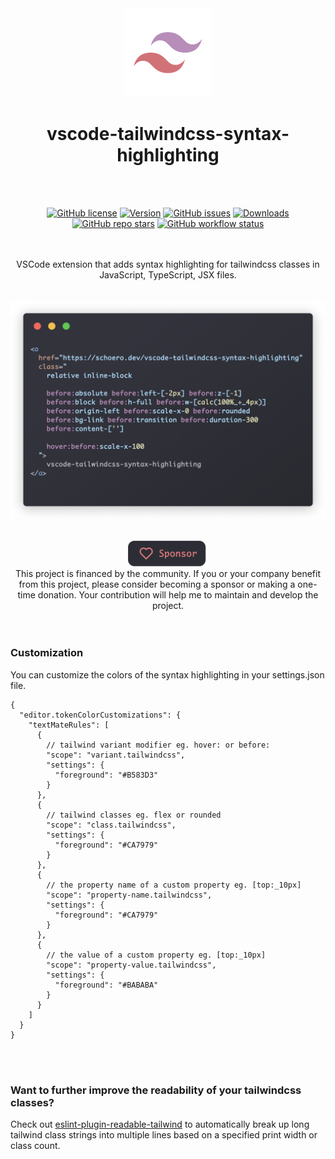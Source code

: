 <div align="center">
  <picture>
    <source srcset="./assets/logo.svg">
    <img alt="vscode-tailwindcss-syntax-highlighting logo" src="./assets/logo.png">
  </picture>
</div>

<h1 align="center">vscode-tailwindcss-syntax-highlighting</h1>

<br/>
<br/>

<div align="center">

  [![GitHub license](https://img.shields.io/github/license/schoero/vscode-tailwindcss-syntax-highlighting?style=flat-square&labelColor=454c5c&color=B78DBA)](https://github.com/schoero/vscode-tailwindcss-syntax-highlighting/blob/main/LICENSE)
  [![Version](https://img.shields.io/visual-studio-marketplace/v/schoero.vscode-tailwindcss-syntax-highlighting?style=flat-square&labelColor=454c5c&color=BC88AD)](https://marketplace.visualstudio.com/items?itemName=schoero.vscode-tailwindcss-syntax-highlighting)
  [![GitHub issues](https://img.shields.io/github/issues/schoero/vscode-tailwindcss-syntax-highlighting?style=flat-square&labelColor=454c5c&color=C1829F)](https://github.com/schoero/vscode-tailwindcss-syntax-highlighting/issues)
  [![Downloads](https://img.shields.io/visual-studio-marketplace/d/schoero.vscode-tailwindcss-syntax-highlighting?style=flat-square&labelColor=454c5c&color=C77D92)](https://marketplace.visualstudio.com/items?itemName=schoero.vscode-tailwindcss-syntax-highlighting)
  [![GitHub repo stars](https://img.shields.io/github/stars/schoero/vscode-tailwindcss-syntax-highlighting?style=flat-square&labelColor=454c5c&color=CC7784)](https://github.com/schoero/vscode-tailwindcss-syntax-highlighting/stargazers)
  [![GitHub workflow status](https://img.shields.io/github/actions/workflow/status/schoero/vscode-tailwindcss-syntax-highlighting/ci.yml?event=push&style=flat-square&labelColor=454c5c&color=D17277)](https://github.com/schoero/vscode-tailwindcss-syntax-highlighting/actions?query=workflow%3ACI)

</div>

<br/>
<br/>

<div align="center">
VSCode extension that adds syntax highlighting for tailwindcss classes in JavaScript, TypeScript, JSX files.
</div>

<br/>
<br/>

<div align="center">
  <img alt="vscode-tailwindcss-syntax-highlighting example" width="640px" src="./assets/vscode-tailwindcss-syntax-highlighting-example.png">
</div>

<br/>
<br/>

<div align="center">
  <a href="https://github.com/sponsors/schoero">
    <picture>
      <source srcset="./assets/sponsor-dark.svg">
      <img alt="vscode-tailwindcss-syntax-highlighting logo" src="./assets/sponsor-dark.png">
    </picture>
  </a>
</div>

<div align="center">
  This project is financed by the community.  
  If you or your company benefit from this project, please consider becoming a sponsor or making a one-time donation.  
  Your contribution will help me to maintain and develop the project.
</div>

<br/>
<br/>

### Customization

You can customize the colors of the syntax highlighting in your settings.json file.

```jsonc
{
  "editor.tokenColorCustomizations": {
    "textMateRules": [
      {
        // tailwind variant modifier eg. hover: or before:
        "scope": "variant.tailwindcss",
        "settings": {
          "foreground": "#B583D3"
        }
      },
      {
        // tailwind classes eg. flex or rounded
        "scope": "class.tailwindcss",
        "settings": {
          "foreground": "#CA7979"
        }
      },
      {
        // the property name of a custom property eg. [top:_10px]
        "scope": "property-name.tailwindcss",
        "settings": {
          "foreground": "#CA7979"
        }
      },
      {
        // the value of a custom property eg. [top:_10px]
        "scope": "property-value.tailwindcss",
        "settings": {
          "foreground": "#BABABA"
        }
      }
    ]
  }
}
```

<br/>
<br/>

### Want to further improve the readability of your tailwindcss classes?

Check out [eslint-plugin-readable-tailwind](https://github.com/schoero/eslint-plugin-readable-tailwind) to automatically break up long tailwind class strings into multiple lines based on a specified print width or class count.
